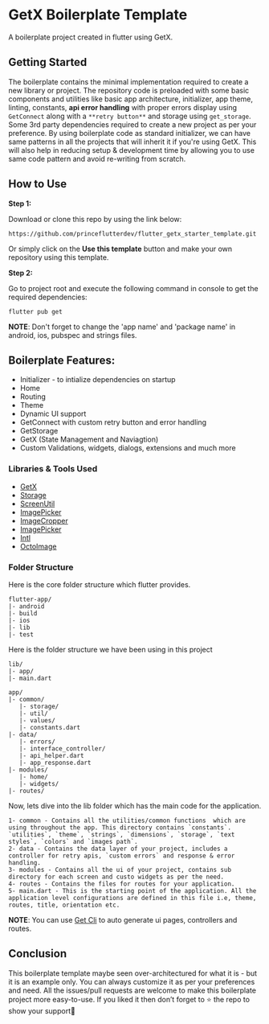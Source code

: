 # GetX Boilerplate Template

A boilerplate project created in flutter using GetX.

## Getting Started

The boilerplate contains the minimal implementation required to create a new library or project. The repository code is preloaded with some basic components and utilities like basic app architecture, initializer, app theme, linting, constants, **api error handling** with proper errors display using `GetConnect` along with a `**retry button**` and storage using `get_storage`. Some 3rd party dependencies required to create a new project as per your preference. By using boilerplate code as standard initializer, we can have same patterns in all the projects that will inherit it if you're using GetX. This will also help in reducing setup & development time by allowing you to use same code pattern and avoid re-writing from scratch.

## How to Use 

**Step 1:**

Download or clone this repo by using the link below:

```
https://github.com/princeflutterdev/flutter_getx_starter_template.git
```

Or simply click on the **Use this template** button and make your own repository using this template.

**Step 2:**

Go to project root and execute the following command in console to get the required dependencies: 

```
flutter pub get 
```

**NOTE**: Don't forget to change the 'app name' and 'package name' in android, ios, pubspec and strings files.

## Boilerplate Features:

* Initializer - to intialize dependencies on startup
* Home
* Routing
* Theme
* Dynamic UI support
* GetConnect with custom retry button and error handling
* GetStorage
* GetX (State Management and Naviagtion)
* Custom Validations, widgets, dialogs, extensions and much more

### Libraries & Tools Used

* [GetX](https://github.com/jonataslaw/getx)
* [Storage](https://github.com/jonataslaw/get_storage)
* [ScreenUtil](https://github.com/OpenFlutter/flutter_screenutil/)
* [ImagePicker](https://github.com/flutter/plugins)
* [ImageCropper](https://github.com/hnvn/flutter_image_cropper)
* [ImagePicker](https://github.com/flutter/plugins)
* [Intl](https://github.com/dart-lang/intl)
* [OctoImage](https://github.com/Baseflow/octo_image)

### Folder Structure
Here is the core folder structure which flutter provides.

```
flutter-app/
|- android
|- build
|- ios
|- lib
|- test
```

Here is the folder structure we have been using in this project

```
lib/
|- app/
|- main.dart
```

```
app/
|- common/
   |- storage/
   |- util/
   |- values/
   |- constants.dart
|- data/
   |- errors/
   |- interface_controller/
   |- api_helper.dart
   |- app_response.dart
|- modules/
   |- home/
   |- widgets/
|- routes/
```

Now, lets dive into the lib folder which has the main code for the application.

```
1- common - Contains all the utilities/common functions  which are using throughout the app. This directory contains `constants`. `utilities`, `theme`, `strings`, `dimensions`, `storage`, `text styles`, `colors` and `images path`.
2- data - Contains the data layer of your project, includes a controller for retry apis, `custom errors` and response & error handling.
3- modules - Contains all the ui of your project, contains sub directory for each screen and custo widgets as per the need.
4- routes - Contains the files for routes for your application.
5- main.dart - This is the starting point of the application. All the application level configurations are defined in this file i.e, theme, routes, title, orientation etc.
```
**NOTE**: You can use [Get Cli](https://github.com/jonataslaw/get_cli) to auto generate ui pages, controllers and routes.

## Conclusion

This boilerplate template maybe seen over-architectured for what it is - but it is an example only. You can always customize it as per your preferences and need. All the issues/pull requests are welcome to make this boilerplate project more easy-to-use. If you liked it then don’t forget to ⭐ the repo to show your support🙂


